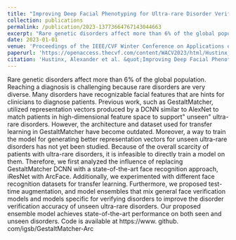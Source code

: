 ```yaml
---
title: "Improving Deep Facial Phenotyping for Ultra-rare Disorder Verification Using Model Ensembles"
collection: publications
permalink: /publication/2023-13773664767143044663
excerpt: "Rare genetic disorders affect more than 6% of the global population. Reaching a diagnosis is challenging because rare disorders are very diverse. Many disorders have recognizable facial features that are hints for clinicians to diagnose patients. Previous work, such as GestaltMatcher, utilized representation vectors produced by a DCNN similar to AlexNet to match patients in high-dimensional feature space to support&quot; unseen&quot; ultra-rare disorders [...]"
date: 2023-01-01
venue: 'Proceedings of the IEEE/CVF Winter Conference on Applications of Computer Vision'
paperurl: 'https://openaccess.thecvf.com/content/WACV2023/html/Hustinx_Improving_Deep_Facial_Phenotyping_for_Ultra-Rare_Disorder_Verification_Using_Model_WACV_2023_paper.html'
citation: 'Hustinx, Alexander et al. &quot;Improving Deep Facial Phenotyping for Ultra-rare Disorder Verification Using Model Ensembles.&quot; Proceedings of the IEEE/CVF Winter Conference on Applications of Computer Vision. 2023'
---
```

Rare genetic disorders affect more than 6% of the global population. Reaching a diagnosis is challenging because rare disorders are very diverse. Many disorders have recognizable facial features that are hints for clinicians to diagnose patients. Previous work, such as GestaltMatcher, utilized representation vectors produced by a DCNN similar to AlexNet to match patients in high-dimensional feature space to support&quot; unseen&quot; ultra-rare disorders. However, the architecture and dataset used for transfer learning in GestaltMatcher have become outdated. Moreover, a way to train the model for generating better representation vectors for unseen ultra-rare disorders has not yet been studied. Because of the overall scarcity of patients with ultra-rare disorders, it is infeasible to directly train a model on them. Therefore, we first analyzed the influence of replacing GestaltMatcher DCNN with a state-of-the-art face recognition approach, iResNet with ArcFace. Additionally, we experimented with different face recognition datasets for transfer learning. Furthermore, we proposed test-time augmentation, and model ensembles that mix general face verification models and models specific for verifying disorders to improve the disorder verification accuracy of unseen ultra-rare disorders. Our proposed ensemble model achieves state-of-the-art performance on both seen and unseen disorders. Code is available at https://www. github. com/igsb/GestaltMatcher-Arc
